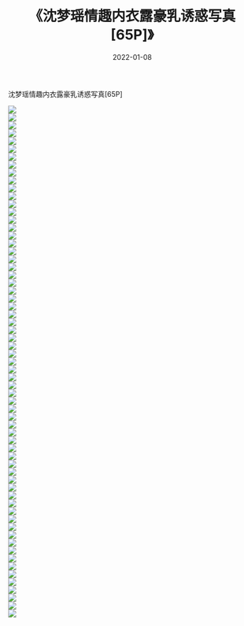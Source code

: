 ﻿---
layout: post
title:  《沈梦瑶情趣内衣露豪乳诱惑写真[65P]》
date:   2022-01-08
img: http://img.660000.xyz/Sharelink/性感/2022/沈梦瑶情趣内衣露豪乳诱惑写真[65P]/000.jpg
categories: [美女, 清纯, 唯美]
---

沈梦瑶情趣内衣露豪乳诱惑写真[65P]

  ![](http://img.660000.xyz/Sharelink/性感/2022/沈梦瑶情趣内衣露豪乳诱惑写真[65P]/001.jpg) <br> ![](http://img.660000.xyz/Sharelink/性感/2022/沈梦瑶情趣内衣露豪乳诱惑写真[65P]/002.jpg) <br> ![](http://img.660000.xyz/Sharelink/性感/2022/沈梦瑶情趣内衣露豪乳诱惑写真[65P]/003.jpg) <br> ![](http://img.660000.xyz/Sharelink/性感/2022/沈梦瑶情趣内衣露豪乳诱惑写真[65P]/004.jpg) <br> ![](http://img.660000.xyz/Sharelink/性感/2022/沈梦瑶情趣内衣露豪乳诱惑写真[65P]/005.jpg) <br> ![](http://img.660000.xyz/Sharelink/性感/2022/沈梦瑶情趣内衣露豪乳诱惑写真[65P]/006.jpg) <br> ![](http://img.660000.xyz/Sharelink/性感/2022/沈梦瑶情趣内衣露豪乳诱惑写真[65P]/007.jpg) <br> ![](http://img.660000.xyz/Sharelink/性感/2022/沈梦瑶情趣内衣露豪乳诱惑写真[65P]/008.jpg) <br> ![](http://img.660000.xyz/Sharelink/性感/2022/沈梦瑶情趣内衣露豪乳诱惑写真[65P]/009.jpg) <br> ![](http://img.660000.xyz/Sharelink/性感/2022/沈梦瑶情趣内衣露豪乳诱惑写真[65P]/010.jpg) <br> ![](http://img.660000.xyz/Sharelink/性感/2022/沈梦瑶情趣内衣露豪乳诱惑写真[65P]/011.jpg) <br> ![](http://img.660000.xyz/Sharelink/性感/2022/沈梦瑶情趣内衣露豪乳诱惑写真[65P]/012.jpg) <br> ![](http://img.660000.xyz/Sharelink/性感/2022/沈梦瑶情趣内衣露豪乳诱惑写真[65P]/013.jpg) <br> ![](http://img.660000.xyz/Sharelink/性感/2022/沈梦瑶情趣内衣露豪乳诱惑写真[65P]/014.jpg) <br> ![](http://img.660000.xyz/Sharelink/性感/2022/沈梦瑶情趣内衣露豪乳诱惑写真[65P]/015.jpg) <br> ![](http://img.660000.xyz/Sharelink/性感/2022/沈梦瑶情趣内衣露豪乳诱惑写真[65P]/016.jpg) <br> ![](http://img.660000.xyz/Sharelink/性感/2022/沈梦瑶情趣内衣露豪乳诱惑写真[65P]/017.jpg) <br> ![](http://img.660000.xyz/Sharelink/性感/2022/沈梦瑶情趣内衣露豪乳诱惑写真[65P]/018.jpg) <br> ![](http://img.660000.xyz/Sharelink/性感/2022/沈梦瑶情趣内衣露豪乳诱惑写真[65P]/019.jpg) <br> ![](http://img.660000.xyz/Sharelink/性感/2022/沈梦瑶情趣内衣露豪乳诱惑写真[65P]/020.jpg) <br> ![](http://img.660000.xyz/Sharelink/性感/2022/沈梦瑶情趣内衣露豪乳诱惑写真[65P]/021.jpg) <br> ![](http://img.660000.xyz/Sharelink/性感/2022/沈梦瑶情趣内衣露豪乳诱惑写真[65P]/022.jpg) <br> ![](http://img.660000.xyz/Sharelink/性感/2022/沈梦瑶情趣内衣露豪乳诱惑写真[65P]/023.jpg) <br> ![](http://img.660000.xyz/Sharelink/性感/2022/沈梦瑶情趣内衣露豪乳诱惑写真[65P]/024.jpg) <br> ![](http://img.660000.xyz/Sharelink/性感/2022/沈梦瑶情趣内衣露豪乳诱惑写真[65P]/025.jpg) <br> ![](http://img.660000.xyz/Sharelink/性感/2022/沈梦瑶情趣内衣露豪乳诱惑写真[65P]/026.jpg) <br> ![](http://img.660000.xyz/Sharelink/性感/2022/沈梦瑶情趣内衣露豪乳诱惑写真[65P]/027.jpg) <br> ![](http://img.660000.xyz/Sharelink/性感/2022/沈梦瑶情趣内衣露豪乳诱惑写真[65P]/028.jpg) <br> ![](http://img.660000.xyz/Sharelink/性感/2022/沈梦瑶情趣内衣露豪乳诱惑写真[65P]/029.jpg) <br> ![](http://img.660000.xyz/Sharelink/性感/2022/沈梦瑶情趣内衣露豪乳诱惑写真[65P]/030.jpg) <br> ![](http://img.660000.xyz/Sharelink/性感/2022/沈梦瑶情趣内衣露豪乳诱惑写真[65P]/031.jpg) <br> ![](http://img.660000.xyz/Sharelink/性感/2022/沈梦瑶情趣内衣露豪乳诱惑写真[65P]/032.jpg) <br> ![](http://img.660000.xyz/Sharelink/性感/2022/沈梦瑶情趣内衣露豪乳诱惑写真[65P]/033.jpg) <br> ![](http://img.660000.xyz/Sharelink/性感/2022/沈梦瑶情趣内衣露豪乳诱惑写真[65P]/034.jpg) <br> ![](http://img.660000.xyz/Sharelink/性感/2022/沈梦瑶情趣内衣露豪乳诱惑写真[65P]/035.jpg) <br> ![](http://img.660000.xyz/Sharelink/性感/2022/沈梦瑶情趣内衣露豪乳诱惑写真[65P]/036.jpg) <br> ![](http://img.660000.xyz/Sharelink/性感/2022/沈梦瑶情趣内衣露豪乳诱惑写真[65P]/037.jpg) <br> ![](http://img.660000.xyz/Sharelink/性感/2022/沈梦瑶情趣内衣露豪乳诱惑写真[65P]/038.jpg) <br> ![](http://img.660000.xyz/Sharelink/性感/2022/沈梦瑶情趣内衣露豪乳诱惑写真[65P]/039.jpg) <br> ![](http://img.660000.xyz/Sharelink/性感/2022/沈梦瑶情趣内衣露豪乳诱惑写真[65P]/040.jpg) <br> ![](http://img.660000.xyz/Sharelink/性感/2022/沈梦瑶情趣内衣露豪乳诱惑写真[65P]/041.jpg) <br> ![](http://img.660000.xyz/Sharelink/性感/2022/沈梦瑶情趣内衣露豪乳诱惑写真[65P]/042.jpg) <br> ![](http://img.660000.xyz/Sharelink/性感/2022/沈梦瑶情趣内衣露豪乳诱惑写真[65P]/043.jpg) <br> ![](http://img.660000.xyz/Sharelink/性感/2022/沈梦瑶情趣内衣露豪乳诱惑写真[65P]/044.jpg) <br> ![](http://img.660000.xyz/Sharelink/性感/2022/沈梦瑶情趣内衣露豪乳诱惑写真[65P]/045.jpg) <br> ![](http://img.660000.xyz/Sharelink/性感/2022/沈梦瑶情趣内衣露豪乳诱惑写真[65P]/046.jpg) <br> ![](http://img.660000.xyz/Sharelink/性感/2022/沈梦瑶情趣内衣露豪乳诱惑写真[65P]/047.jpg) <br> ![](http://img.660000.xyz/Sharelink/性感/2022/沈梦瑶情趣内衣露豪乳诱惑写真[65P]/048.jpg) <br> ![](http://img.660000.xyz/Sharelink/性感/2022/沈梦瑶情趣内衣露豪乳诱惑写真[65P]/049.jpg) <br> ![](http://img.660000.xyz/Sharelink/性感/2022/沈梦瑶情趣内衣露豪乳诱惑写真[65P]/050.jpg) <br> ![](http://img.660000.xyz/Sharelink/性感/2022/沈梦瑶情趣内衣露豪乳诱惑写真[65P]/051.jpg) <br> ![](http://img.660000.xyz/Sharelink/性感/2022/沈梦瑶情趣内衣露豪乳诱惑写真[65P]/052.jpg) <br> ![](http://img.660000.xyz/Sharelink/性感/2022/沈梦瑶情趣内衣露豪乳诱惑写真[65P]/053.jpg) <br> ![](http://img.660000.xyz/Sharelink/性感/2022/沈梦瑶情趣内衣露豪乳诱惑写真[65P]/054.jpg) <br> ![](http://img.660000.xyz/Sharelink/性感/2022/沈梦瑶情趣内衣露豪乳诱惑写真[65P]/055.jpg) <br> ![](http://img.660000.xyz/Sharelink/性感/2022/沈梦瑶情趣内衣露豪乳诱惑写真[65P]/056.jpg) <br> ![](http://img.660000.xyz/Sharelink/性感/2022/沈梦瑶情趣内衣露豪乳诱惑写真[65P]/057.jpg) <br> ![](http://img.660000.xyz/Sharelink/性感/2022/沈梦瑶情趣内衣露豪乳诱惑写真[65P]/058.jpg) <br> ![](http://img.660000.xyz/Sharelink/性感/2022/沈梦瑶情趣内衣露豪乳诱惑写真[65P]/059.jpg) <br> ![](http://img.660000.xyz/Sharelink/性感/2022/沈梦瑶情趣内衣露豪乳诱惑写真[65P]/060.jpg) <br> ![](http://img.660000.xyz/Sharelink/性感/2022/沈梦瑶情趣内衣露豪乳诱惑写真[65P]/061.jpg) <br> ![](http://img.660000.xyz/Sharelink/性感/2022/沈梦瑶情趣内衣露豪乳诱惑写真[65P]/062.jpg) <br> ![](http://img.660000.xyz/Sharelink/性感/2022/沈梦瑶情趣内衣露豪乳诱惑写真[65P]/063.jpg) <br> ![](http://img.660000.xyz/Sharelink/性感/2022/沈梦瑶情趣内衣露豪乳诱惑写真[65P]/064.jpg) <br> ![](http://img.660000.xyz/Sharelink/性感/2022/沈梦瑶情趣内衣露豪乳诱惑写真[65P]/065.jpg) <br>